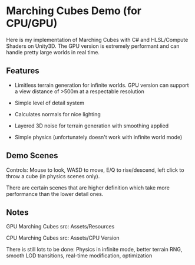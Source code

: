 # Marching Cubes Demo (for CPU/GPU)
Here is my implementation of Marching Cubes with C# and HLSL/Compute Shaders on Unity3D. The GPU version is extremely performant and can handle pretty large worlds in real time.




## Features

- Limitless terrain generation for infinite worlds. GPU version can support a view distance of >500m at a respectable resolution

- Simple level of detail system

- Calculates normals for nice lighting

- Layered 3D noise for terrain generation with smoothing applied

- Simple physics (unfortunately doesn't work with infinite world mode)




## Demo Scenes

Controls: Mouse to look, WASD to move, E/Q to rise/descend, left click to throw a cube (in physics scenes only). 

There are certain scenes that are higher definition which take more performance than the lower detail ones. 



## Notes

GPU Marching Cubes src: Assets/Resources

CPU Marching Cubes src: Assets/CPU Version

There is still lots to be done: Physics in infinite mode, better terrain RNG, smooth LOD transitions, real-time modification, optimization
